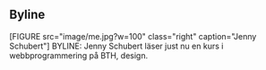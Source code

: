 Byline
------
[FIGURE src="image/me.jpg?w=100" class="right" caption="Jenny Schubert"]
BYLINE: Jenny Schubert läser just nu en kurs i webbprogrammering på BTH, design. 
